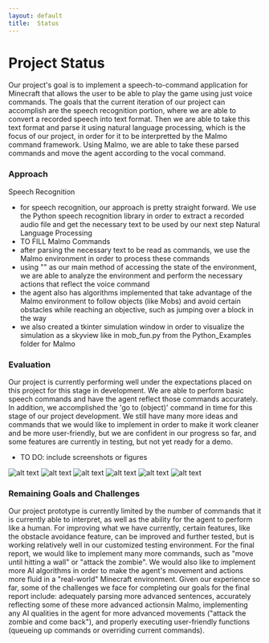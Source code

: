 ```yaml
---
layout: default
title:  Status
---
```


# Project Status
Our project's goal is to implement a speech-to-command application for Minecraft that allows the user to be able to play the game using just voice commands. The goals that the current iteration of our project can accomplish are the speech recognition portion, where we are able to convert a recorded speech into text format. Then we are able to take this text format and parse it using natural language processing, which is the focus of our project, in order for it to be interpretted by the Malmo command framework. Using Malmo, we are able to take these parsed commands and move the agent according to the vocal command.

### Approach
Speech Recognition
- for speech recognition, our approach is pretty straight forward. We use the Python speech recognition library in order to extract a recorded audio file and get the necessary text to be used by our next step
Natural Language Processing
- TO FILL
Malmo Commands
- after parsing the necessary text to be read as commands, we use the Malmo environment in order to process these commands
- using "<ObservationFromNearbyEntities>" as our main method of accessing the state of the environment, we are able to analyze the environment and perform the necessary actions that reflect the voice command
- the agent also has algorithms implemented that take advantage of the Malmo environment to follow objects (like Mobs) and avoid certain obstacles while reaching an objective, such as jumping over a block in the way
- we also created a tkinter simulation window in order to visualize the simulation as a skyview like in mob_fun.py from the Python_Examples folder for Malmo

### Evaluation
Our project is currently performing well under the expectations placed on this project for this stage in development. We are able to perform basic speech commands and have the agent reflect those commands accurately. In addition, we accomplished the 'go to (object)' command in time for this stage of our project development. We still have many more ideas and commands that we would like to implement in order to make it work cleaner and be more user-friendly, but we are confident in our progress so far, and some features are currently in testing, but not yet ready for a demo.
- TO DO: include screenshots or figures

![alt text](https://github.com/HiroIshikawa/speech2craft/blob/master/docs/imgs/jump_and_chase1.png "Jump and chase target 1")
![alt text](https://github.com/HiroIshikawa/speech2craft/tree/master/docs/imgs/jump_and_chase2.png "Jump and chase target 2")
![alt text](https://github.com/HiroIshikawa/speech2craft/tree/master/docs/imgs/jump_and_chase3.png "Jump and chase target 3")
![alt text](https://github.com/HiroIshikawa/speech2craft/tree/master/docs/imgs/use1.png "Use items 1")
![alt text](https://github.com/HiroIshikawa/speech2craft/tree/master/docs/imgs/use2.png "Use items 2")
![alt text](https://github.com/HiroIshikawa/speech2craft/tree/master/docs/imgs/use2.png "Use items 3")

### Remaining Goals and Challenges
Our project prototype is currently limited by the number of commands that it is currently able to interpret, as well as the ability for the agent to perform like a human. For improving what we have currently, certain features, like the obstacle avoidance feature, can be improved and further tested, but is working relatively well in our customized testing environment.
For the final report, we would like to implement many more commands, such as "move until hitting a wall" or "attack the zombie". We would also like to implement more AI algorithms in order to make the agent's movement and actions more fluid in a "real-world" Minecraft environment.
Given our experience so far, some of the challenges we face for completing our goals for the final report include: adequately parsing more advanced sentences, accurately reflecting some of these more advanced actionsin Malmo, implementing any AI qualities in the agent for more advanced movements ("attack the zombie and come back"), and properly executing user-friendly functions (queueing up commands or overriding current commands).


